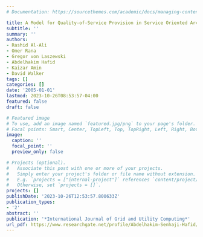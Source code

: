```yaml
---
# Documentation: https://sourcethemes.com/academic/docs/managing-content/

title: A Model for Quality-of-Service Provision in Service Oriented Architectures
subtitle: ''
summary: ''
authors:
- Rashid Al-Ali
- Omer Rana
- Gregor von Laszewski
- Abdelhakim Hafid
- Kaizar Amin
- David Walker
tags: []
categories: []
date: '2005-01-01'
lastmod: 2023-10-26T08:53:57-04:00
featured: false
draft: false

# Featured image
# To use, add an image named `featured.jpg/png` to your page's folder.
# Focal points: Smart, Center, TopLeft, Top, TopRight, Left, Right, BottomLeft, Bottom, BottomRight.
image:
  caption: ''
  focal_point: ''
  preview_only: false

# Projects (optional).
#   Associate this post with one or more of your projects.
#   Simply enter your project's folder or file name without extension.
#   E.g. `projects = ["internal-project"]` references `content/project/deep-learning/index.md`.
#   Otherwise, set `projects = []`.
projects: []
publishDate: '2023-10-26T12:53:57.800633Z'
publication_types:
- '2'
abstract: ''
publication: '*International Journal of Grid and Utility Computing*'
url_pdf: https://www.researchgate.net/profile/Abdelhakim-Senhaji-Hafid/publication/228820255_A_model_for_quality-of-service_provision_in_service_oriented_architectures/links/00b7d516c46d6906dc000000/A-model-for-quality-of-service-provision-in-service-oriented-architectures.pdf
---
```

